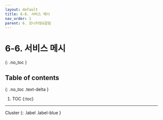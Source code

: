 ```yaml
---
layout: default
title: 6-6. 서비스 메시
nav_order: 1
parent: 6. 모니터링&알림
---
```


# 6-6. 서비스 메시
{: .no_toc }

## Table of contents
{: .no_toc .text-delta }

1. TOC
{:toc}

---

<div class="code-example" markdown="1">
Cluster
{: .label .label-blue }
</div>